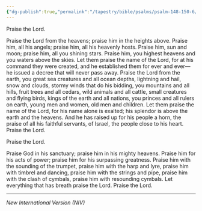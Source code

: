 ```yaml
---
{"dg-publish":true,"permalink":"/tapestry/bible/psalms/psalm-148-150-6/","title":"Psalm 148, 150:6","hide":true,"tags":["bible-verse","bible-verse"],"dgHomeLink":true,"dgShowLocalGraph":true,"dgEnableSearch":true}
---
```


Praise the Lord.

Praise the Lord from the heavens; praise him in the heights above.
Praise him, all his angels; praise him, all his heavenly hosts.
Praise him, sun and moon; praise him, all you shining stars.
Praise him, you highest heavens and you waters above the skies.
Let them praise the name of the Lord, for at his command they were created, and he established them for ever and ever—he issued a decree that will never pass away.
Praise the Lord from the earth, you great sea creatures and all ocean depths, lightning and hail, snow and clouds, stormy winds that do his bidding, you mountains and all hills, fruit trees and all cedars, wild animals and all cattle, small creatures and flying birds, kings of the earth and all nations, you princes and all rulers on earth, young men and women, old men and children.
Let them praise the name of the Lord, for his name alone is exalted; his splendor is above the earth and the heavens.
 And he has raised up for his people a horn, the praise of all his faithful servants, of Israel, the people close to his heart.
Praise the Lord.


Praise the Lord.

Praise God in his sanctuary; praise him in his mighty heavens.
Praise him for his acts of power; praise him for his surpassing greatness.
Praise him with the sounding of the trumpet, praise him with the harp and lyre,  praise him with timbrel and dancing, praise him with the strings and pipe, praise him with the clash of cymbals, praise him with resounding cymbals.
Let everything that has breath praise the Lord.
Praise the Lord.





---
*New International Version (NIV)*